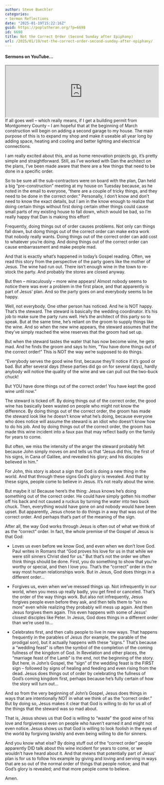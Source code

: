 ```yaml
---
author: Steve Buechler
categories:
- Sermon Reflections
date: "2025-01-19T15:22:16Z"
guid: https://poplutheran.org/?p=6698
id: 6698
title: Not the Correct Order (Second Sunday after Epiphany)
url: /2025/01/19/not-the-correct-order-second-sunday-after-epiphany/
---
```


#### Sermons on YouTube…

<div class="wp-block-columns is-layout-flex wp-container-core-columns-is-layout-151 wp-block-columns-is-layout-flex"><div class="wp-block-column is-layout-flow wp-block-column-is-layout-flow"><iframe height="170" loading="lazy" src="https://youtube.com/embed/hsVuqoI8OsU" width="100%"></iframe></div><div class="wp-block-column is-layout-flow wp-block-column-is-layout-flow"></div></div>If all goes well – which really means, if I get a building permit from Montgomery County – I am hopeful that at the beginning of March construction will begin on adding a second garage to my house. The main purpose of this is to expand my shop and make it useable all year long by adding space, heating and cooling and better lighting and electrical connections.

I am really excited about this, and as home renovation projects go, it’s pretty simple and straightforward. Still, as I’ve worked with Dan the architect on the plans, I’ve been made aware that there are a few things that need to be done in a specific order.

So to be sure all the sub-contractors were on board with the plan, Dan held a big “pre-construction” meeting at my house on Tuesday because, as he noted in the email to everyone, “there are a couple of tricky things, and they need to be done in the correct order.” Personally, I don’t know and don’t need to know the exact details, but I am in the know enough to realize that doing certain things without first doing certain other things could cause small parts of my existing house to fall down, which would be bad, so I’m really happy that Dan is making this effort!

Frequently, doing things out of order causes problems. Not only can things fall down, but doing things out of the correct order can make extra work that nobody really wants. Doing things out of the correct order can add cost to whatever you’re doing. And doing things out of the correct order can cause embarrassment and make people mad.

And that is exactly what’s happened in today’s Gospel reading. Often, we read this story from the perspective of the party goers like the mother of Jesus. The wine had run out. There isn’t enough wine in the town to re-stock the party. And probably the stores are closed anyway.

But then – miraculously – more wine appears! Almost nobody seems to notice there was ever a problem in the first place, and that apparently is part of Jesus’ plan. And so the party goes on and everybody seems to be happy.

Well, not everybody. One other person has noticed. And he is NOT happy. That’s the steward. The steward is basically the wedding coordinator. It’s his job to make sure the party runs well. He’s the architect of this party so to speak. But at the same time, he’s reliant on the groom to supply things like the wine. And so when the new wine appears, the steward assumes that the they’ve simply reached the wine reserves that the groom had set up.

But when the steward tastes the water that has now become wine, he gets mad. And he finds the groom and says to him, “You have done things out of the correct order!” This is NOT the way we’re supposed to do things.

“Everybody serves the good wine first, because they’ll notice if it’s good or bad. But after several days (these parties did go on for several days), hardly anybody will notice the quality of the wine and we can pull out the two-buck chuck!

But YOU have done things out of the correct order! You have kept the good wine until now.”

The steward is ticked off. By doing things out of the correct order, the good wine has basically been wasted on people who might not know the difference. By doing things out of the correct order, the groom has made the steward look like he doesn’t know what he’s doing, because everyone who does notice will assume the steward is an idiot who doesn’t know how to do his job. And by doing things out of the correct order, the groom has made this wine incident into a faux pax that may reflect badly on the family for years to come.

But often, we miss the intensity of the anger the steward probably felt because John simply moves on and tells us that “Jesus did this, the first of his signs, in Cana of Galilee, and revealed his glory; and his disciples believed in him.”

For John, this story is about a sign that God is doing a new thing in the world. And that through these signs God’s glory is revealed. And that by these signs, people come to believe in Jesus. It’s not really about the wine.

But maybe it is! Because here’s the thing: Jesus knows he’s doing something out of the correct order. He could have simply gotten his mother off his back and not caused a ruckus by turning the water into two buck chuck. Then, everything would have gone on and nobody would have been upset. But apparently, Jesus chose to do things in a way that was out of the correct order. And perhaps that’s part of the meaning of the sign.

After all, the way God works through Jesus is often out of what we think of as the “correct” order. In fact, the whole premise of the Gospel of Jesus is that God:

- Loves us even before we know God, and even when we don’t love God. Paul writes in Romans that “God proves his love for us in that while we were still sinners Christ died for us.” But that’s not the order we often think things should be done. First, you do something to show that you’re worthy or special, and then I love you. That’s the “correct” order in the way most human relationships work. But in Jesus, God does things in a different order…

- Forgives us, even when we’ve messed things up. Not infrequently in our world, when you mess up really badly, you get fired or canceled. That’s the order of the way things work. But also not infrequently, Jesus forgives people even before they ask, and then tells them to “sin no more” even while realizing they probably will mess up again. And then Jesus forgives them again. This even happens with some of Jesus’ closest disciples like Peter. In Jesus, God does things in a different order than we’re used to…

- Celebrates first, and then calls people to live in new ways. That happens frequently in the parables of Jesus (for example, the parable of the prodigal son), but it actually happens with these “signs.” That’s because a “wedding feast” is often the symbol of the completion of the coming fullness of the kingdom of God. In Revelation and other places, the “marriage feast of the Lamb” is the end, not the beginning of the story. But here, in John’s Gospel, the “sign” of the wedding feast is the FIRST sign – followed by signs of healing and feeding and even rising from the dead. Jesus does things out of order by celebrating the fullness of God’s coming kingdom first, perhaps because he’s fully certain of how the story will turn out…

And so from the very beginning of John’s Gospel, Jesus does things in ways that are intentionally NOT in what we think of as the “correct order.” But by doing so, Jesus makes it clear that God is willing to do for us all of the things that the steward was so mad about.

That is, Jesus shows us that God is willing to “waste” the good wine of his love and forgiveness even on people who haven’t earned it and might not even notice. Jesus shows us that God is willing to look foolish in the eyes of the world by forgiving lavishly and even being willing to die for sinners.

And you know what else? By doing stuff out of the “correct order” people apparently DID talk about this wine incident for years to come, or we wouldn’t have heard about it. And that means that potentially part of Jesus’ plan is for us to follow his example by giving and loving and serving in ways that are so out of the normal order of things that people notice; and that God’s glory is revealed; and that more people come to believe.

Amen.